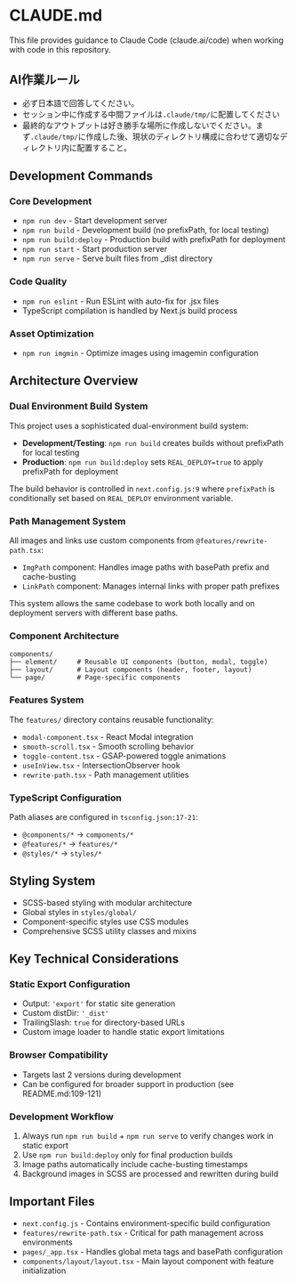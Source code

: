 # CLAUDE.md

This file provides guidance to Claude Code (claude.ai/code) when working with code in this repository.

## AI作業ルール
- 必ず日本語で回答してください。
- セッション中に作成する中間ファイルは`.claude/tmp/`に配置してください
- 最終的なアウトプットは好き勝手な場所に作成しないでください。まず`.claude/tmp/`に作成した後、現状のディレクトリ構成に合わせて適切なディレクトリ内に配置すること。

## Development Commands

### Core Development
- `npm run dev` - Start development server
- `npm run build` - Development build (no prefixPath, for local testing)
- `npm run build:deploy` - Production build with prefixPath for deployment
- `npm run start` - Start production server
- `npm run serve` - Serve built files from _dist directory

### Code Quality
- `npm run eslint` - Run ESLint with auto-fix for .jsx files
- TypeScript compilation is handled by Next.js build process

### Asset Optimization
- `npm run imgmin` - Optimize images using imagemin configuration

## Architecture Overview

### Dual Environment Build System
This project uses a sophisticated dual-environment build system:
- **Development/Testing**: `npm run build` creates builds without prefixPath for local testing
- **Production**: `npm run build:deploy` sets `REAL_DEPLOY=true` to apply prefixPath for deployment

The build behavior is controlled in `next.config.js:9` where `prefixPath` is conditionally set based on `REAL_DEPLOY` environment variable.

### Path Management System
All images and links use custom components from `@features/rewrite-path.tsx`:
- `ImgPath` component: Handles image paths with basePath prefix and cache-busting
- `LinkPath` component: Manages internal links with proper path prefixes

This system allows the same codebase to work both locally and on deployment servers with different base paths.

### Component Architecture
```
components/
├── element/     # Reusable UI components (button, modal, toggle)
├── layout/      # Layout components (header, footer, layout)
└── page/        # Page-specific components
```

### Features System
The `features/` directory contains reusable functionality:
- `modal-component.tsx` - React Modal integration
- `smooth-scroll.tsx` - Smooth scrolling behavior
- `toggle-content.tsx` - GSAP-powered toggle animations
- `useInView.tsx` - IntersectionObserver hook
- `rewrite-path.tsx` - Path management utilities

### TypeScript Configuration
Path aliases are configured in `tsconfig.json:17-21`:
- `@components/*` → `components/*`
- `@features/*` → `features/*`
- `@styles/*` → `styles/*`

## Styling System
- SCSS-based styling with modular architecture
- Global styles in `styles/global/`
- Component-specific styles use CSS modules
- Comprehensive SCSS utility classes and mixins

## Key Technical Considerations

### Static Export Configuration
- Output: `'export'` for static site generation
- Custom distDir: `'_dist'`
- TrailingSlash: `true` for directory-based URLs
- Custom image loader to handle static export limitations

### Browser Compatibility
- Targets last 2 versions during development
- Can be configured for broader support in production (see README.md:109-121)

### Development Workflow
1. Always run `npm run build` + `npm run serve` to verify changes work in static export
2. Use `npm run build:deploy` only for final production builds
3. Image paths automatically include cache-busting timestamps
4. Background images in SCSS are processed and rewritten during build

## Important Files
- `next.config.js` - Contains environment-specific build configuration
- `features/rewrite-path.tsx` - Critical for path management across environments
- `pages/_app.tsx` - Handles global meta tags and basePath configuration
- `components/layout/layout.tsx` - Main layout component with feature initialization